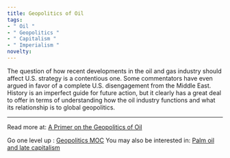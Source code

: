 ```yaml
---
title: Geopolitics of Oil
tags:
- " Oil "
- " Geopolitics "
- " Capitalism "
- " Imperialism "
novelty:
---
```


The question of how recent developments in the oil and gas industry should affect U.S. strategy is a contentious one. Some commentators have even argued in favor of a complete U.S. disengagement from the Middle East. History is an imperfect guide for future action, but it clearly has a great deal to offer in terms of understanding how the oil industry functions and what its relationship is to global geopolitics.

----

Read more at: [A Primer on the Geopolitics of Oil](https://warontherocks.com/2019/01/a-primer-on-the-geopolitics-of-oil/)

Go one level up : [Geopolitics MOC](Notes/Geopolitics%20MOC.md)
You may also be interested in: [Palm oil and late capitalism](Notes/Palm%20oil%20and%20late%20capitalism.md)

